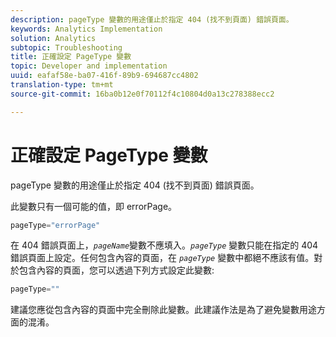 ```yaml
---
description: pageType 變數的用途僅止於指定 404 (找不到頁面) 錯誤頁面。
keywords: Analytics Implementation
solution: Analytics
subtopic: Troubleshooting
title: 正確設定 PageType 變數
topic: Developer and implementation
uuid: eafaf58e-ba07-416f-89b9-694687cc4802
translation-type: tm+mt
source-git-commit: 16ba0b12e0f70112f4c10804d0a13c278388ecc2

---
```



# 正確設定 PageType 變數

pageType 變數的用途僅止於指定 404 (找不到頁面) 錯誤頁面。

此變數只有一個可能的值，即 errorPage。

```js
pageType="errorPage"
```

在 404 錯誤頁面上，*`pageName`*&#x200B;變數不應填入。*`pageType`* 變數只能在指定的 404 錯誤頁面上設定。任何包含內容的頁面，在 *`pageType`* 變數中都絕不應該有值。對於包含內容的頁面，您可以透過下列方式設定此變數: 

```js
pageType=""
```

建議您應從包含內容的頁面中完全刪除此變數。此建議作法是為了避免變數用途方面的混淆。
